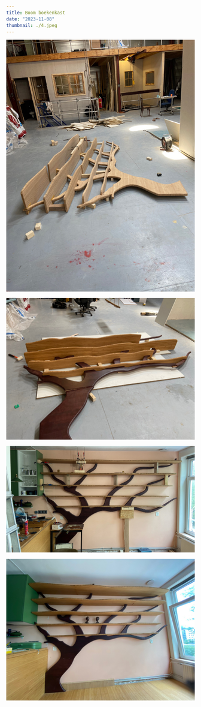 ```yaml
---
title: Boom boekenkast
date: "2023-11-08"
thumbnail: ./4.jpeg
---
```


![](1.jpeg)

![](2.jpeg)

![](3.jpeg)

![](4.jpeg)
